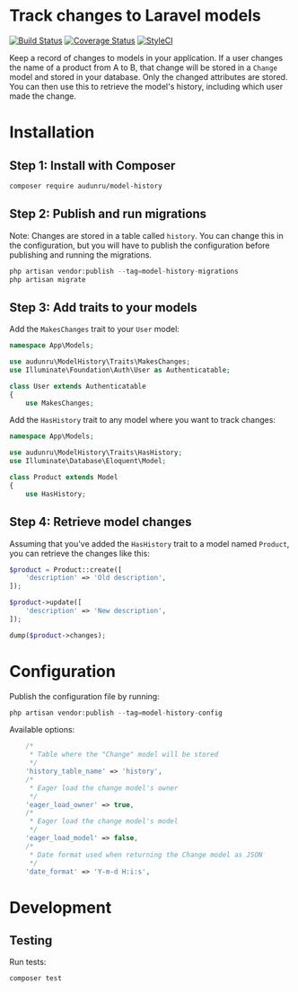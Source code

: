 # Track changes to Laravel models

[![Build Status](https://app.travis-ci.com/audunru/model-history.svg?branch=main)](https://app.travis-ci.com/audunru/model-history)
[![Coverage Status](https://coveralls.io/repos/github/audunru/model-history/badge.svg?branch=master)](https://coveralls.io/github/audunru/model-history?branch=master)
[![StyleCI](https://github.styleci.io/repos/407974250/shield?branch=master)](https://github.styleci.io/repos/407974250)

Keep a record of changes to models in your application. If a user changes the name of a product from A to B, that change will be stored in a `Change` model and stored in your database. Only the changed attributes are stored. You can then use this to retrieve the model's history, including which user made the change.

# Installation

## Step 1: Install with Composer

```bash
composer require audunru/model-history
```

## Step 2: Publish and run migrations

Note: Changes are stored in a table called `history`. You can change this in the configuration, but you will have to publish the configuration before publishing and running the migrations.

```php
php artisan vendor:publish --tag=model-history-migrations
php artisan migrate
```

## Step 3: Add traits to your models

Add the `MakesChanges` trait to your `User` model:

```php
namespace App\Models;

use audunru\ModelHistory\Traits\MakesChanges;
use Illuminate\Foundation\Auth\User as Authenticatable;

class User extends Authenticatable
{
    use MakesChanges;
```

Add the `HasHistory` trait to any model where you want to track changes:

```php
namespace App\Models;

use audunru\ModelHistory\Traits\HasHistory;
use Illuminate\Database\Eloquent\Model;

class Product extends Model
{
    use HasHistory;
```

## Step 4: Retrieve model changes

Assuming that you've added the `HasHistory` trait to a model named `Product`, you can retrieve the changes like this:

```php
$product = Product::create([
    'description' => 'Old description',
]);

$product->update([
    'description' => 'New description',
]);

dump($product->changes);
```

# Configuration

Publish the configuration file by running:

```php
php artisan vendor:publish --tag=model-history-config
```

Available options:

```php
    /*
     * Table where the "Change" model will be stored
     */
    'history_table_name' => 'history',
    /*
     * Eager load the change model's owner
     */
    'eager_load_owner' => true,
    /*
     * Eager load the change model's model
     */
    'eager_load_model' => false,
    /*
     * Date format used when returning the Change model as JSON
     */
    'date_format' => 'Y-m-d H:i:s',
```

# Development

## Testing

Run tests:

```bash
composer test
```
